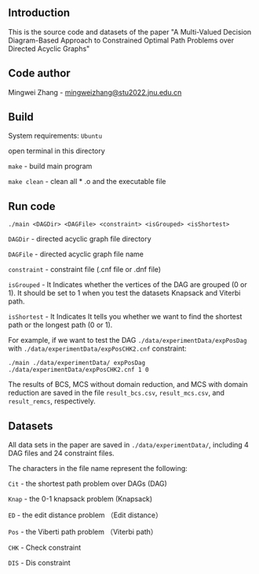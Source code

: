 ## Introduction
This is the source code and datasets of the paper "A Multi-Valued Decision Diagram-Based Approach to Constrained Optimal Path Problems over Directed Acyclic Graphs"

## Code author
Mingwei Zhang - mingweizhang@stu2022.jnu.edu.cn

## Build
System requirements: `Ubuntu`

open terminal in this directory

`make` - build main program

`make clean` - clean all * .o and the executable file



## Run code

`./main <DAGDir> <DAGFile> <constraint> <isGrouped> <isShortest>`

`DAGDir` - directed acyclic graph file directory

`DAGFile` - directed acyclic graph file name

`constraint` - constraint file (.cnf file or .dnf file) 

`isGrouped` - It Indicates whether the vertices of the DAG are grouped (0 or 1).  It should be set to 1 when you test the datasets Knapsack and Viterbi path.

`isShortest` - It Indicates It tells you whether we want to find the shortest path or the longest path (0 or 1). 



For example,  if we want to test the DAG `./data/experimentData/expPosDag` with `./data/experimentData/expPosCHK2.cnf` constraint:

```
./main ./data/experimentData/ expPosDag ./data/experimentData/expPosCHK2.cnf 1 0
```



The results of BCS, MCS without domain reduction, and MCS with domain reduction are saved in the file `result_bcs.csv`, `result_mcs.csv`, and `result_remcs`,  respectively.



## Datasets

All data sets in the paper are saved in ```./data/experimentData/```, including  4 DAG files and 24 constraint files.

The characters in the file name represent the following:

`Cit` - the shortest path problem over DAGs  (DAG)

`Knap` - the 0-1 knapsack problem (Knapsack)

`ED` -  the edit distance problem （Edit distance）

`Pos` - the Viberti path problem （Viterbi path）

`CHK` - Check constraint 

`DIS` - Dis constraint
